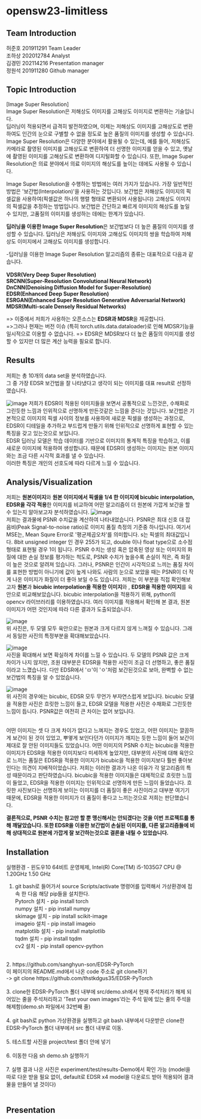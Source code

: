 # opensw23-limitless

## Team Introduction
허준호 201911291 Team Leader <br/>
조하상 202012784 Analyst <br/> 
김경민 202114216 Presentation manager <br/>
정원석 201911280 Github manager <br/>

## Topic Introduction
[Image Super Resolution]<br/>
Image Super Resolution은 저해상도 이미지를 고해상도 이미지로 변환하는 기술입니다.<br/>
딥러닝이 적용되면서 급격히 발전하였으며, 이제는 저해상도 이미지를 고해상도로 변환하여도 인간의 눈으로 구별할 수 없을 정도로 높은 품질의 이미지를 생성할 수 있습니다.<br/>
Image Super Resolution은 다양한 분야에서 활용될 수 있는데, 예를 들어, 저해상도 카메라로 촬영된 이미지를 고해상도로 변환하여 더 선명한 이미지를 얻을 수 있고, 옛날에 촬영된 이미지를 고해상도로 변환하여 디지털화할 수 있습니다. 또한,  Image Super Resolution은 의료 분야에서 의료 이미지의 해상도를 높이는 데에도 사용될 수 있습니다.<br/>

Image Super Resolution을 수행하는 방법에는 여러 가지가 있습니다. 가장 일반적인 방법은 '보간법(Interpolation)'을 사용하는 것입니다. 보간법은 저해상도 이미지의 픽셀값을 사용하여(픽셀값은 하나의 행렬 형태로 변환되어 사용됩니다) 고해상도 이미지의 픽셀값을 추정하는 방법입니다. 보간법은 간단하고 빠르게 이미지의 해상도를 높일 수 있지만, 고품질의 이미지를 생성하는 데에는 한계가 있습니다.<br/>

**딥러닝을 이용한 Image Super Resolution**은 보간법보다 더 높은 품질의 이미지를 생성할 수 있습니다. 딥러닝은 저해상도 이미지와 고해상도 이미지의 쌍을 학습하여 저해상도 이미지에서 고해상도 이미지를 생성합니다.<br/>
  
-딥러닝을 이용한 Image Super Resolution 알고리즘의 종류는 대표적으로 다음과 같습니다.<br/>  
**VDSR(Very Deep Super Resolution)<br/>
SRCNN(Super-Resolution Convolutional Neural Network)<br/>
DnCNN(Denoising Diffusion Model for Super-Resolution)<br/>
EDSR(Enhanced Deep Super Resolution)<br/>
ESRGAN(Enhanced Super Resolution Generative Adversarial Network)<br/>
MDSR(Multi-scale Densely Residual Networks)**<br/>

=> 이중에서 저희가 사용하는 오픈소스는 **EDSR과 MDSR**을 제공합니다.<br/>
=>그러나 현재는 버전 이슈 (특히 torch.utils.data.dataloader)로 인해 MDSR기능을 일시적으로 이용할 수 없습니다.
=> EDSR은 MDSR보다 더 높은 품질의 이미지를 생성할 수 있지만 더 많은 계산 능력을 필요로 합니다.<br/>
  
## Results
저희는 총 10개의 data set을 분석하였습니다.<br/>
그 중 가장 EDSR 보간법을 잘 나타냈다고 생각이 되는 이미지를 대표 result로 선정하였습니다.<br/>

![image](https://github.com/S3ywa1k2r/opensw23-limitless/assets/127181452/d1b1ddee-872c-410d-8be6-96548bb2079c)
저희가 EDSR이 적용된 이미지들을 보면서 공통적으로 느낀것은, 수채화로 그린듯한 느낌과 인위적으로 선명하게 만든것같은 느낌을 준다는 것입니다. 보간법은 기본적으로 이미지의 픽셀 사이의 정보를 사용하여 새로운 픽셀을 생성하는 과정으로, EDSR이 디테일을 추가하고 부드럽게 만들기 위해 인위적으로 선명하게 표현할 수 있는 특징을 갖고 있는것으로 보입니다.<br/> 
EDSR 딥러닝 모델은 학습 데이터를 기반으로 이미지의 통계적 특징을 학습하고, 이를 새로운 이미지에 적용하여 생성합니다. 때문에 EDSR이 생성하는 이미지는 원본 이미지와는 조금 다른 시각적 효과를 낼 수 있습니다. <br/>
이러한 특징은 개인의 선호도에 따라 다르게 느낄 수 있습니다.

## Analysis/Visualization

저희는 **원본이미지**와 **원본 이미지에서 픽셀을 1/4 한 이미지에 bicubic interpolation, EDSR을 각각 적용**한 이미지를 비교하여 어떤 알고리즘이 더 원본에 가깝게 보간을 할 수 있는지 알아보고자 분석하였습니다.
![image](https://github.com/S3ywa1k2r/opensw23-limitless/assets/127181452/4766dfb7-1383-4acf-acdc-9871962afb19) <br/>
저희는 결과물에 PSNR 수치값을 계산하여 나타내었습니다. PSNR은 최대 신호 대 잡음비(Peak Signal-to-noise ratio)로 이미지 품질 측정의 기준중 하나입니다. 여기서 MSE는, Mean Squre Error로 '평균제곱오차'를 의미합니다. s는 픽셀의 최대값입니다. 8bit unsigned integer 인 경우 255가 되고, double 이나 float type으로 소수점 형태로 표현될 경우 1이 됩니다. 
PSNR 수치는 생성 혹은 압축된 영상 또는 이미지의 화질에 대한 손실 정보를 평가하는 척도로, PSNR 수치가 높을수록 손실이 적은, 즉 화질이 높은 것으로 알려져 있습니다. 그러나, PSNR은 인간이 시각적으로 느끼는 품질 차이를 표현한 방법이 아니기에 값이 높게 나와도 사람의 눈으로 보았을 때는 PSNR이 더 작게 나온 이미지가 화질이 더 좋아 보일 수도 있습니다. 저희는 이 부분을 직접 확인해보고자 **원본**과 **bicubic interpolation을 적용한 이미지**와 , **EDSR을 적용한 이미지**를 육안으로 비교해보았습니다. bicubic interpolation을 적용하기 위해, python의 opencv 라이브러리를 이용하였습니다. 여러 이미지를 적용해서 확인해 본 결과, 원본 이미지가 어떤 것인지에 따라 다른 결과가 도출되었습니다.<br/>



![image](https://github.com/S3ywa1k2r/opensw23-limitless/assets/127181452/3e8696f7-e428-45dc-85bf-69cdaff396f8) <br/>
위 사진은, 두 모델 모두 육안으로는 원본과 크게 다르지 않게 느껴질 수 있습니다. 그래서 동일한 사진의 특정부분을 확대해보았습니다. <br/>


![image](https://github.com/S3ywa1k2r/opensw23-limitless/assets/127181452/817aefb8-6b7d-44d1-b57c-cab3a90969dd) <br/>
사진을 확대해서 보면 확실하게 차이를 느낄 수 있습니다. 두 모델의 PSNR 값은 크게 차이가 나지 않지만, 조원 대부분은 EDSR을 적용한 사진이 조금 더 선명하고, 좋은 품질이라고 느꼈습니다. 다만 EDSR에서 'ㅁ'이 'ㅇ'처럼 보간된것으로 보아, 완벽할 수 없는 보간법의 특징을 알 수 있었습니다. <br/>

![image](https://github.com/S3ywa1k2r/opensw23-limitless/assets/127181452/b4b0d919-d1da-4f32-86f1-1ace5cfdefbe) <br/>
위 사진의 경우에는 bicubic, EDSR 모두 무언가 부자연스럽게 보입니다. bicubic 모델을 적용한 사진은 흐릿한 느낌이 들고, EDSR 모델을 적용한 사진은 수채화로 그린듯한 느낌이 듭니다. PSNR값은 여전히 큰 차이는 없어 보입니다. <br/>

<br/>
어떤 이미지는 셋 다 크게 차이가 없다고 느껴지는 경우도 있었고, 어떤 이미지는 깔끔하게 보간이 된 것이 있었고, 뿌옇게 보인다던가 이미지가 깨지는 듯한 느낌이 들어 보간이 제대로 잘 안된 이미지들도 있었습니다. 어떤 이미지의 PSNR 수치는 bicubic을 적용한 이미지가 EDSR을 적용한 이미지보다 미세하게 높았지만, 대부분의 사진에 대해 육안으로 느끼는 품질은 EDSR을 적용한 이미지가 bicubic을 적용한 이미지보다 훨씬 좋아보인다는 의견이 지배적이었습니다. 저희는 이러한 결과가 나온 이유가 각 알고리즘의 특성 때문이라고 판단하였습니다. bicubic을 적용한 이미지들은 대체적으로 흐릿한 느낌이 들었고, EDSR을 적용한 이미지는 인위적으로 선명하게 만든 느낌이 들었습니다. 흐릿한 사진보다는 선명하게 보이는 이미지를 더 품질이 좋은 사진이라고 대부분 여기기 때문에, EDSR을 적용한 이미지가 더 품질이 좋다고 느끼는것으로 저희는 판단했습니다.<br/>

**결론적으로, PSNR 수치는 참고만 할 뿐 맹신해서는 안되겠다는 것을 이번 프로젝트를 통해 깨달았습니다. 또한 EDSR을 이용한 보간법이 손실된 이미지를, 다른 알고리즘들에 비해 상대적으로 원본에 가깝게 잘 보간하는것으로 결론을 내릴 수 있었습니다. <br/>**




## Installation
실행환경 - 윈도우10 64비트 운영체제, Intel(R) Core(TM) i5-1035G7 CPU @ 1.20GHz 1.50 GHz
1. git bash로 들어가서 source Scripts/activate 명령어를 입력해서 가상환경에 접속 한 다음 해당 pip들을 설치한다.<br/>
Pytorch 설치 - pip install torch<br/>
numpy 설치 - pip install numpy<br/>
skimage 설치 - pip install scikit-image<br/>
imageio 설치 - pip install imageio<br/>
matplotlib 설치 - pip install matplotlib<br/>
tqdm 설치 - pip install tqdm<br/>
cv2 설치 - pip install opencv-python<br/>
<br/>
2. https://github.com/sanghyun-son/EDSR-PyTorch<br/>
이 페이지의 README.md에서 나온 code 주소로 git clone하기<br/>
-> git clone https://github.com/thstkdgus35/EDSR-PyTorch<br/>
<br/>
3. clone한 EDSR-PyTorch 폴더 내부에 src/demo.sh에서 현재 주석처리가 해제 되어있는 줄을 주석처리하고 'Test your own images'라는 주석 밑에 있는 줄의 주석을 해제함(demo.sh 파일에서 32번째 줄) <br/>
<br/>  
4. git bash로 python 가상환경을 실행하고 git bash 내부에서 다운받은 clone한 EDSR-PyTorch 폴더 내부에서 src 폴더 내부로 이동.<br/>
<br/>
5. 테스트할 사진을 project/test 폴더 안에 넣기<br/>
<br/>
6. 이동한 다음 sh demo.sh 실행하기<br/>
<br/> 
7. 실행 결과 나온 사진은 experiment/test/results-Demo에서 확인 가능 (model을 따로 다운 받을 필요 없이, default로 EDSR x4 model을 다운로드 받아 적용되어 결과물을 만들어 낼 것이다) <br/>
<br/>


## Presentation
